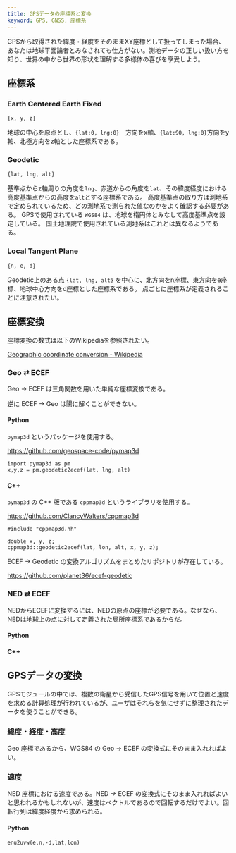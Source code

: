 ```yaml
---
title: GPSデータの座標系と変換
keyword: GPS, GNSS, 座標系
---
```


GPSから取得された緯度・経度をそのままXY座標として扱ってしまった場合、あなたは地球平面論者とみなされても仕方がない。測地データの正しい扱い方を知り、世界の中から世界の形状を理解する多様体の喜びを享受しよう。

## 座標系

### Earth Centered Earth Fixed

`{x, y, z}`

地球の中心を原点とし、`{lat:0, lng:0}`　方向をx軸、`{lat:90, lng:0}`方向をy軸、北極方向をz軸とした座標系である。

### Geodetic

`{lat, lng, alt}`

基準点からz軸周りの角度を`lng`、赤道からの角度を`lat`、その緯度経度における高度基準点からの高度を`alt`とする座標系である。
高度基準点の取り方は測地系で定められているため、どの測地系で測られた値なのかをよく確認する必要がある。
GPSで使用されている `WGS84` は、地球を楕円体とみなして高度基準点を設定している。
国土地理院で使用されている測地系はこれとは異なるようである。

### Local Tangent Plane

`{n, e, d}`

Geodetic上のある点 `{lat, lng, alt}` を中心に、北方向をn座標、東方向をe座標、地球中心方向をd座標とした座標系である。
点ごとに座標系が定義されることに注意されたい。

## 座標変換

座標変換の数式は以下のWikipediaを参照されたい。

[Geographic coordinate conversion - Wikipedia](https://en.wikipedia.org/wiki/Geographic_coordinate_conversion)

### Geo ⇄ ECEF

Geo → ECEF は三角関数を用いた単純な座標変換である。

逆に ECEF → Geo は陽に解くことができない。

#### Python

`pymap3d` というパッケージを使用する。

https://github.com/geospace-code/pymap3d

```python:
import pymap3d as pm
x,y,z = pm.geodetic2ecef(lat, lng, alt)
```

#### C++

`pymap3d` の C++ 版である `cppmap3d` というライブラリを使用する。

https://github.com/ClancyWalters/cppmap3d

```cpp:
#include "cppmap3d.hh"

double x, y, z;
cppmap3d::geodetic2ecef(lat, lon, alt, x, y, z);
```

ECEF → Geodetic の変換アルゴリズムをまとめたリポジトリが存在している。

https://github.com/planet36/ecef-geodetic

### NED ⇄ ECEF

NEDからECEFに変換するには、NEDの原点の座標が必要である。なぜなら、NEDは地球上の点に対して定義された局所座標系であるからだ。

#### Python

#### C++

## GPSデータの変換

GPSモジュールの中では、複数の衛星から受信したGPS信号を用いて位置と速度を求める計算処理が行われているが、ユーザはそれらを気にせずに整理されたデータを使うことができる。

### 緯度・経度・高度

Geo 座標であるから、WGS84 の Geo → ECEF の変換式にそのまま入れればよい。

### 速度

NED 座標における速度である。NED → ECEF の変換式にそのまま入れればよいと思われるかもしれないが、速度はベクトルであるので回転するだけでよい。回転行列は緯度経度から求められる。

#### Python

```python:
enu2uvw(e,n,-d,lat,lon)
```
